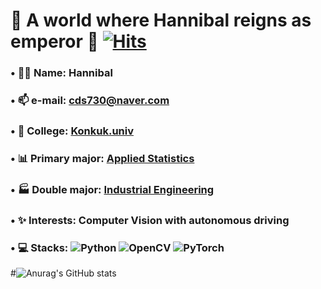 # 👑 A world where Hannibal reigns as emperor 👑         [![Hits](https://hits.seeyoufarm.com/api/count/incr/badge.svg?url=https%3A%2F%2Fgithub.com%2FHaniibal730%2Fhit-counter&count_bg=%233D8EC8&title_bg=%23555555&icon=&icon_color=%23E7E7E7&title=HITS&edge_flat=false)](https://hits.seeyoufarm.com)
###

### • 🤴🏻 Name:  Hannibal

### • 📫 e-mail:  cds730@naver.com

### • 🏫 College:  [Konkuk.univ](https://www.konkuk.ac.kr/konkuk/index.do)

### • 📊 Primary major:  [Applied Statistics](https://stat.konkuk.ac.kr/stat/index.do)
### • 🏭 Double major:  [Industrial Engineering](https://kies.konkuk.ac.kr/kies/index.do)

### • ✨ Interests:  Computer Vision with autonomous driving

###

### • 💻 Stacks: ![Python](https://img.shields.io/badge/Python-3776AB?style=for-the-badge&logo=Python&logoColor=white) ![OpenCV](https://img.shields.io/badge/opencv-5C3EE8?style=for-the-badge&logo=opencv&logoColor=white) ![PyTorch](https://img.shields.io/badge/PyTorch-EE4C2C?style=for-the-badge&logo=PyTorch&logoColor=white)

#![Anurag's GitHub stats](https://github-readme-stats.vercel.app/api?username=Hannibal730&show_icons=true&theme=radical)











